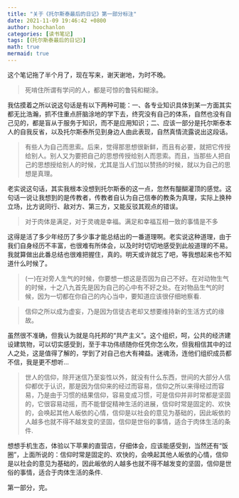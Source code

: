 ```yaml
---
title: "关于《托尔斯泰最后的日记》第一部分标注"
date: 2021-11-09 19:46:42 +0800
author: hoochanlon
categories: [读书笔记]
tags: [《托尔斯泰最后的日记》]
math: true
mermaid: true
---
```


这个笔记拖了半个月了，现在写来，谢天谢地，为时不晚。 <!-- more -->

> 死啃住所谓有学问的人，都是可惊的鲁钝和糊涂。

我估摸着之所以说这句话是有以下两种可能：一、各专业知识具体到某一方面其实都无比浩瀚，抓不住重点肝脑涂地的学下去，终究没有自己的体系，自然也没有自己见的，都是盲从于服务于知识，而不是应用知识；二、应该一部分是托尔斯泰本人的自我反省，以及托尔斯泰所见到身边人由此表现，自然真情流露说出这段话。

> 有些人为自己而思索。后来，觉得那思想很新鲜，而且有必要，就把它传授给别人。别人又为要把自己的思想传授给别人而思索。而且，当那些人把自己的思想授给别人的时候，尤其是当人们加以赞扬的时候，就以为自己的思想是真理。

老实说这句话，其实我根本没想到托尔斯泰的这一点，忽然有醍醐灌顶的感觉。这句话一说让我想到的是传教者，传教者自认为自己信奉的教条为真理，实际上换种立场，比方说同行、敌对方、第三方，又能反驳其观点的错误。

> 对于肉体是满足，对于灵魂是幸福。满足和幸福互相一致的事情是不多

这得是活了多少年经历了多少事才能总结出的一番道理啊。老实说这种道理，由于我们自身经历不丰富，也很难有所体会，以及时时切切地感受到此般道理的不易。我就算做出此番总结也很难把握住，真的。明天或许就忘了吧，等我想起来也不知道什么时候了。

> (一)在对旁人生气的时候，你要想一想这是否因为自己不好。在对动物生气的时候，十之八九首先是因为自己的心中有不好之处。在对物品生气的时候，因为一切都在你自己的内心当中，要知道应该很仔细地察看.

> 信仰之所以成为虚妄，乃是因为信徒古老却又想要维持新的生活方式的缘故。

虽然很不准确，但我认为就是乌托邦的“共产主义”。这个组织，呵，公共的经济建设建筑物，可以切实感受到，至于丰功伟绩随你任凭你怎么吹，但我相信其中的过人之处，这是值得了解的，学到了对自己也大有裨益。迷魂汤，连他们组织成员都不信，我是更不想听...

> 世人的信仰，除开迷信乃至妄性以外，就没有什么东西，世间的大部分人信仰都优于认识，那是因为信仰来的经过而容易，信仰之所以来得经过而容易，乃是由于习惯的结果信仰，容易变成习惯，可是信仰并非时常都是坚固的，它很容易动摇，而不能督促精神生活的进展，信仰时常是固定的、欢快的，会唤起其他人皈依的心情，信仰是以社会的意见为基础的，因此皈依的人越多也就不得不越发变的坚固，信仰是世俗的事情，适合于肉体生活的条件.

想想手机生态，体验以下苹果的直营店，仔细体会，应该能感受到，当然还有“饭圈”，上面所说的：信仰时常是固定的、欢快的，会唤起其他人皈依的心情，信仰是以社会的意见为基础的，因此皈依的人越多也就不得不越发变的坚固，信仰是世俗的事情，适合于肉体生活的条件.

第一部分，完。
